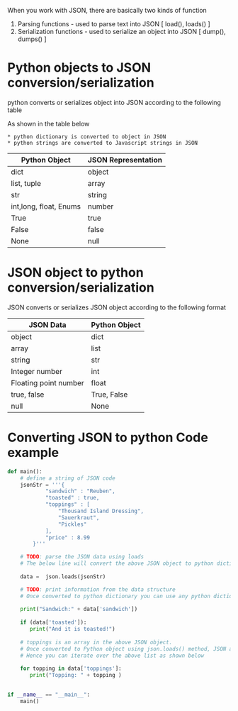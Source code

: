 When you work with JSON, there are basically two kinds of function

1. Parsing functions            - used to parse text into JSON  [ load(), loads() ]
2. Serialization functions      - used to serialize an object into JSON [ dump(), dumps() ]


# Python objects to JSON conversion/serialization

python converts or serializes object into JSON according to the following table

As shown in the table below 

    * python dictionary is converted to object in JSON
    * python strings are converted to Javascript strings in JSON

| Python Object          | JSON Representation |
|------------------------|---------------------|
| dict                   | object              |
| list, tuple            | array               |
| str                    | string              |
| int,long, float, Enums | number              |
| True                   | true                |
| False                  | false               |
| None                   | null                |


# JSON object to python conversion/serialization

JSON converts or serializes JSON object according to the following format

| JSON Data             | Python Object |
|-----------------------|---------------|
| object                | dict          |
| array                 | list          |
| string                | str           |
| Integer number        | int           |
| Floating point number | float         |
| true, false           | True, False   |
| null                  | None          |


# Converting JSON to python Code example

```python
def main():
    # define a string of JSON code
    jsonStr = '''{
            "sandwich" : "Reuben",
            "toasted" : true,
            "toppings" : [
                "Thousand Island Dressing",
                "Sauerkraut",
                "Pickles"
            ],
            "price" : 8.99
        }'''

    # TODO: parse the JSON data using loads
    # The below line will convert the above JSON object to python dictionary. 
    
    data =  json.loads(jsonStr)

    # TODO: print information from the data structure
    # Once converted to python dictionary you can use any python dictionary methods on it.
    
    print("Sandwich:" + data['sandwich'])
    
    if (data['toasted']):
       print("And it is toasted!")
       
    # toppings is an array in the above JSON object. 
    # Once converted to Python object using json.loads() method, JSON array becomes a list.
    # Hence you can iterate over the above list as shown below
    
    for topping in data['toppings']:
       print("Topping: " + topping )
       

if __name__ == "__main__":
    main()


```